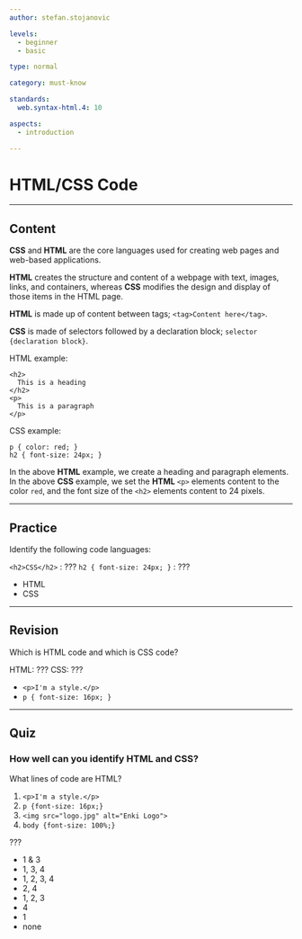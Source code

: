 ```yaml
---
author: stefan.stojanovic

levels:
  - beginner
  - basic

type: normal

category: must-know

standards:
  web.syntax-html.4: 10

aspects:
  - introduction

---
```

# HTML/CSS Code
---
## Content

**CSS** and **HTML** are the core languages used for creating web pages and web-based applications.

**HTML** creates the structure and content of a webpage with text, images, links, and containers, whereas **CSS** modifies the design and display of those items in the HTML page.

**HTML** is made up of content between tags; `<tag>Content here</tag>`.

**CSS** is made of selectors followed by a declaration block; `selector {declaration block}`.

HTML example:
```
<h2>
  This is a heading
</h2>
<p>
  This is a paragraph
</p>
```

CSS example:
```
p { color: red; }
h2 { font-size: 24px; }
```

In the above **HTML** example, we create a heading and paragraph elements.  
In the above **CSS** example, we set the **HTML** `<p>` elements content to the color `red`, and the font size of the `<h2>` elements content to 24 pixels.


---
## Practice

Identify the following code languages:

`<h2>CSS</h2>`            : ???
`h2 { font-size: 24px; }` : ???

* HTML
* CSS

---
## Revision

Which is HTML code and which is CSS code?

HTML: ???
CSS: ???

* `<p>I'm a style.</p>`
* `p { font-size: 16px; }`

---
## Quiz

### How well can you identify HTML and CSS?

What lines of code are HTML?

1) `<p>I'm a style.</p>`  
2) `p {font-size: 16px;}`
3) `<img src="logo.jpg" alt="Enki Logo">`
4) `body {font-size: 100%;}`

???

* 1 & 3
* 1, 3, 4
* 1, 2, 3, 4
* 2, 4
* 1, 2, 3
* 4
* 1
* none
